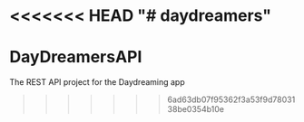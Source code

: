 <<<<<<< HEAD
"# daydreamers" 
=======
# DayDreamersAPI
The REST API project for the Daydreaming app
>>>>>>> 6ad63db07f95362f3a53f9d7803138be0354b10e
